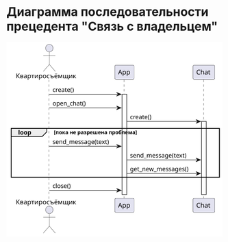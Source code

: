 # Диаграмма последовательности прецедента "Связь с владельцем"

![sequence_diagram](/assets/plantuml/sequence_diagram.svg)

<!--
```plantuml
@startuml

actor Квартиросъёмщик

Квартиросъёмщик -> App : create()
activate App
Квартиросъёмщик -> App : open_chat()
App -> Chat : create()
activate Chat
loop пока не разрешена проблема
Квартиросъёмщик -> App : send_message(text)
App -> Chat : send_message(text)
App -> Chat : get_new_messages()
end
Квартиросъёмщик -> App : close()

@enduml
```
-->
